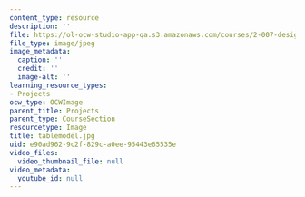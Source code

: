 ```yaml
---
content_type: resource
description: ''
file: https://ol-ocw-studio-app-qa.s3.amazonaws.com/courses/2-007-design-and-manufacturing-i-spring-2009/e90ad9629c2f829ca0ee95443e65535e_tablemodel.jpg
file_type: image/jpeg
image_metadata:
  caption: ''
  credit: ''
  image-alt: ''
learning_resource_types:
- Projects
ocw_type: OCWImage
parent_title: Projects
parent_type: CourseSection
resourcetype: Image
title: tablemodel.jpg
uid: e90ad962-9c2f-829c-a0ee-95443e65535e
video_files:
  video_thumbnail_file: null
video_metadata:
  youtube_id: null
---
```

